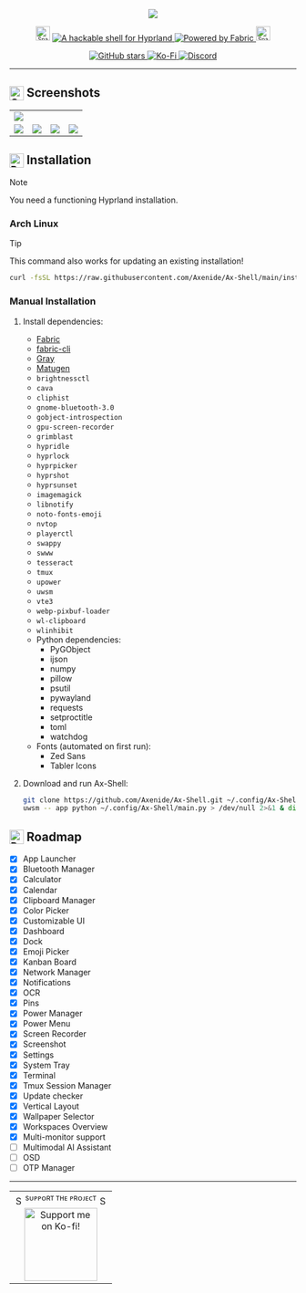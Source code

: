 <p align="center">
<a href="https://github.com/Axenide/Ax-Shell">
  <img src="assets/cover.png">
  </a>
</p>

<p align="center">
  <sub><sup><img src="https://raw.githubusercontent.com/Tarikul-Islam-Anik/Telegram-Animated-Emojis/main/Activity/Sparkles.webp" alt="Sparkles" width="25" height="25"/></sup></sub>
  <a href="https://github.com/hyprwm/Hyprland">
    <img src="https://img.shields.io/badge/A%20hackable%20shell%20for-Hyprland-0092CD?style=for-the-badge&logo=linux&color=0092CD&logoColor=D9E0EE&labelColor=000000" alt="A hackable shell for Hyprland">
  </a>
  <a href="https://github.com/Fabric-Development/fabric/">
    <img src="https://img.shields.io/badge/Powered%20by-Fabric-FAFAFA?style=for-the-badge&logo=python&color=FAFAFA&logoColor=D9E0EE&labelColor=000000" alt="Powered by Fabric">
  <sub><sup><img src="https://raw.githubusercontent.com/Tarikul-Islam-Anik/Telegram-Animated-Emojis/main/Activity/Sparkles.webp" alt="Sparkles" width="25" height="25"/></sup></sub>
  </a>
  </p>

  <p align="center">
  <a href="https://github.com/Axenide/Ax-Shell/stargazers">
    <img src="https://img.shields.io/github/stars/Axenide/Ax-Shell?style=for-the-badge&logo=github&color=E3B341&logoColor=D9E0EE&labelColor=000000" alt="GitHub stars">
  </a>
  <a href="https://ko-fi.com/Axenide">
    <img src="https://img.shields.io/badge/Support me on-Ko--fi-FF6433?style=for-the-badge&logo=kofi&logoColor=white&labelColor=000000" alt="Ko-Fi">
  </a>
  <a href="https://discord.com/invite/gHG9WHyNvH">
    <img src="https://img.shields.io/discord/669048311034150914?style=for-the-badge&logo=discord&logoColor=D9E0EE&labelColor=000000&color=5865F2&label=Discord" alt="Discord">
  </a>
</p>

---

<h2><sub><img src="https://raw.githubusercontent.com/Tarikul-Islam-Anik/Animated-Fluent-Emojis/master/Emojis/Objects/Camera%20with%20Flash.png" alt="Camera with Flash" width="25" height="25" /></sub> Screenshots</h2>
<table align="center">
  <tr>
    <td colspan="4"><img src="assets/screenshots/1.png"></td>
  </tr>
  <tr>
    <td colspan="1"><img src="assets/screenshots/2.png"></td>
    <td colspan="1"><img src="assets/screenshots/3.png"></td>
    <td colspan="1" align="center"><img src="assets/screenshots/4.png"></td>
    <td colspan="1" align="center"><img src="assets/screenshots/5.png"></td>
  </tr>
</table>

<h2><sub><img src="https://raw.githubusercontent.com/Tarikul-Islam-Anik/Animated-Fluent-Emojis/master/Emojis/Objects/Package.png" alt="Package" width="25" height="25" /></sub> Installation</h2>

> [!NOTE]
> You need a functioning Hyprland installation.

### Arch Linux

> [!TIP]
> This command also works for updating an existing installation!


```bash
curl -fsSL https://raw.githubusercontent.com/Axenide/Ax-Shell/main/install.sh | bash
```

### Manual Installation
1. Install dependencies:
    - [Fabric](https://github.com/Fabric-Development/fabric)
    - [fabric-cli](https://github.com/Fabric-Development/fabric-cli)
    - [Gray](https://github.com/Fabric-Development/gray)
    - [Matugen](https://github.com/InioX/matugen)
    - `brightnessctl`
    - `cava`
    - `cliphist`
    - `gnome-bluetooth-3.0`
    - `gobject-introspection`
    - `gpu-screen-recorder`
    - `grimblast`
    - `hypridle`
    - `hyprlock`
    - `hyprpicker`
    - `hyprshot`
    - `hyprsunset`
    - `imagemagick`
    - `libnotify`
    - `noto-fonts-emoji`
    - `nvtop`
    - `playerctl`
    - `swappy`
    - `swww`
    - `tesseract`
    - `tmux`
    - `upower`
    - `uwsm`
    - `vte3`
    - `webp-pixbuf-loader`
    - `wl-clipboard`
    - `wlinhibit`
    - Python dependencies:
        - PyGObject
        - ijson
        - numpy
        - pillow
        - psutil
        - pywayland
        - requests
        - setproctitle
        - toml
        - watchdog
    - Fonts (automated on first run):
        - Zed Sans
        - Tabler Icons

2. Download and run Ax-Shell:
    ```bash
    git clone https://github.com/Axenide/Ax-Shell.git ~/.config/Ax-Shell
    uwsm -- app python ~/.config/Ax-Shell/main.py > /dev/null 2>&1 & disown
    ```

<h2><sub><img src="https://raw.githubusercontent.com/Tarikul-Islam-Anik/Animated-Fluent-Emojis/master/Emojis/Travel%20and%20places/Rocket.png" alt="Rocket" width="25" height="25" /></sub> Roadmap</h2>

- [x] App Launcher
- [x] Bluetooth Manager
- [x] Calculator
- [x] Calendar
- [x] Clipboard Manager
- [x] Color Picker
- [x] Customizable UI
- [x] Dashboard
- [x] Dock
- [x] Emoji Picker
- [x] Kanban Board
- [x] Network Manager
- [x] Notifications
- [x] OCR
- [x] Pins
- [x] Power Manager
- [x] Power Menu
- [x] Screen Recorder
- [x] Screenshot
- [x] Settings
- [x] System Tray
- [x] Terminal
- [x] Tmux Session Manager
- [x] Update checker
- [x] Vertical Layout
- [x] Wallpaper Selector
- [x] Workspaces Overview
- [x] Multi-monitor support
- [ ] Multimodal AI Assistant
- [ ] OSD
- [ ] OTP Manager

---

<table align="center">
  <tr>
    <td align="center"><img src="https://raw.githubusercontent.com/Tarikul-Islam-Anik/Telegram-Animated-Emojis/main/Activity/Sparkles.webp" alt="Sparkles" width="16" height="16" /><sup> sᴜᴘᴘᴏʀᴛ ᴛʜᴇ ᴘʀᴏᴊᴇᴄᴛ </sup><img src="https://raw.githubusercontent.com/Tarikul-Islam-Anik/Telegram-Animated-Emojis/main/Activity/Sparkles.webp" alt="Sparkles" width="16" height="16" /></td>
  </tr>
  <tr>
    <td align="center">
      <a href='https://ko-fi.com/Axenide' target='_blank'>
        <img style='border:0px;height:128px;'
             src='https://media4.giphy.com/media/v1.Y2lkPTc5MGI3NjExc3N4NzlvZWs2Z2tsaGx4aHgwa3UzMWVpcmNwZTNraTM2NW84ZDlqbiZlcD12MV9pbnRlcm5hbF9naWZfYnlfaWQmY3Q9cw/PaF9a1MpqDzovyqVKj/giphy.gif'
             border='0' alt='Support me on Ko-fi!' />
      </a>
    </td>
  </tr>
</table>
